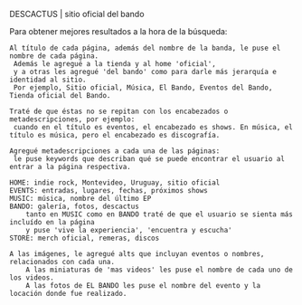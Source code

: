 DESCACTUS | sitio oficial del bando

Para obtener mejores resultados a la hora de la búsqueda:

    Al título de cada página, además del nombre de la banda, le puse el nombre de cada página.
     Además le agregué a la tienda y al home 'oficial',
     y a otras les agregué 'del bando' como para darle más jerarquía e identidad al sitio.
     Por ejemplo, Sitio oficial, Música, El Bando, Eventos del Bando, Tienda oficial del Bando.

    Traté de que éstas no se repitan con los encabezados o metadescripciones, por ejemplo:
     cuando en el título es eventos, el encabezado es shows. En música, el título es música, pero el encabezado es discografía.

    Agregué metadescripciones a cada una de las páginas:
     le puse keywords que describan qué se puede encontrar el usuario al entrar a la página respectiva. 

    HOME: indie rock, Montevideo, Uruguay, sitio oficial
    EVENTS: entradas, lugares, fechas, próximos shows
    MUSIC: música, nombre del último EP
    BANDO: galería, fotos, descactus 
        tanto en MUSIC como en BANDO traté de que el usuario se sienta más incluído en la página 
        y puse 'vive la experiencia', 'encuentra y escucha'
    STORE: merch oficial, remeras, discos

    A las imágenes, le agregué alts que incluyan eventos o nombres, relacionados con cada una. 
        A las miniaturas de 'mas videos' les puse el nombre de cada uno de los videos.
        A las fotos de EL BANDO les puse el nombre del evento y la locación donde fue realizado.
     
    